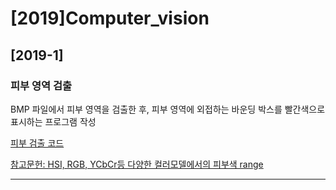# [2019]Computer_vision

## [2019-1]

### 피부 영역 검출
BMP 파일에서 피부 영역을 검출한 후, 피부 영역에 외접하는 바운딩 박스를 빨간색으로 표시하는 프로그램 작성

[피부 검출 코드](https://github.com/dnwjddl/-2019-Computer_vision/tree/master/%ED%94%BC%EB%B6%80%EA%B2%80%EC%B6%9C)

[참고문헌: HSI, RGB, YCbCr등 다양한 컬러모델에서의 피부색 range](https://arxiv.org/ftp/arxiv/papers/1708/1708.02694.pdf) <br>

---

